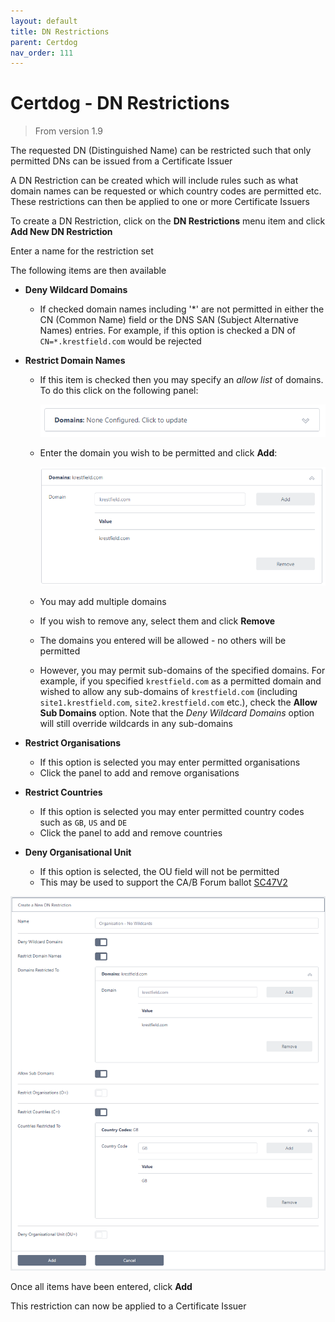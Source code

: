 ```yaml
---
layout: default
title: DN Restrictions
parent: Certdog
nav_order: 111
---
```


# Certdog - DN Restrictions



> From version 1.9



The requested DN (Distinguished Name) can be restricted such that only permitted DNs can be issued from a Certificate Issuer  

A DN Restriction can be created which will include rules such as what domain names can be requested or which country codes are permitted etc. These restrictions can then be applied to one or more Certificate Issuers  



To create a DN Restriction, click on the **DN Restrictions** menu item and click **Add New DN Restriction**  



Enter a name for the restriction set  

The following items are then available

* **Deny Wildcard Domains**

  * If checked domain names including '*' are not permitted in either the CN (Common Name) field or the DNS SAN (Subject Alternative Names) entries. For example, if this option is checked a DN of ``CN=*.krestfield.com`` would be rejected 

* **Restrict Domain Names**

  * If this item is checked then you may specify an *allow list* of domains. To do this click on the following panel:

    <img src="./images/domain_restrict1.png" alt="image-20230216150139805" style="zoom:80%;" />

  * Enter the domain you wish to be permitted and click **Add**:

    <img src="./images/domain_restrict2.png" alt="image-20230216150246954" style="zoom:80%;" />

  * You may add multiple domains

  * If you wish to remove any, select them and click **Remove**

  * The domains you entered will be allowed - no others will be permitted

  * However, you may permit sub-domains of the specified domains. For example, if you specified ``krestfield.com`` as a permitted domain and wished to allow any sub-domains of ``krestfield.com`` (including ``site1.krestfield.com``, ``site2.krestfield.com`` etc.), check the **Allow Sub Domains** option. Note that the *Deny Wildcard Domains* option will still override wildcards in any sub-domains

* **Restrict Organisations**

  * If this option is selected you may enter permitted organisations
  * Click the panel to add and remove organisations

* **Restrict Countries**

  * If this option is selected you may enter permitted country codes such as ``GB``, ``US`` and ``DE``
  * Click the panel to add and remove countries

* **Deny Organisational Unit**

  * If this option is selected, the OU field will not be permitted
  * This may be used to support the CA/B Forum ballot [SC47V2](https://cabforum.org/2021/06/30/ballot-sc47v2-sunset-subjectorganizationalunitname/)

<img src="./images/domain_restrict3.png" alt="image-20230217115419198" style="zoom:80%;" />

Once all items have been entered, click **Add**

This restriction can now be applied to a Certificate Issuer
